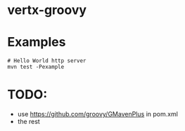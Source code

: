 vertx-groovy
========

# Examples

    # Hello World http server
    mvn test -Pexample

# TODO:

- use https://github.com/groovy/GMavenPlus in pom.xml
- the rest

